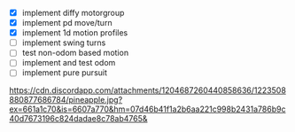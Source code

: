 - [x] implement diffy motorgroup
- [x] implement pd move/turn
- [x] implement 1d motion profiles
- [ ] implement swing turns
- [ ] test non-odom based motion
- [ ] implement and test odom
- [ ] implement pure pursuit

https://cdn.discordapp.com/attachments/1204687260440858636/1223508880877686784/pineapple.jpg?ex=661a1c70&is=6607a770&hm=07d46b41f1a2b6aa221c998b2431a786b9c40d7673196c824dadae8c78ab4765&